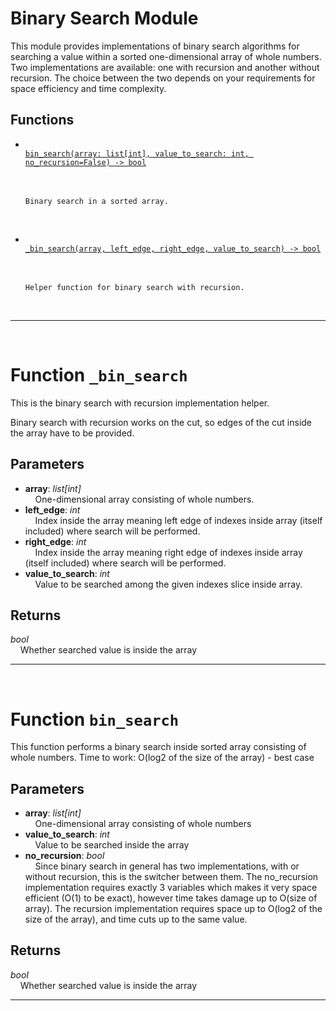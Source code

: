 <h1>Binary Search Module</h1>
  This module provides implementations of binary search algorithms for searching a value within a sorted one-dimensional array of whole numbers. Two implementations are available: one with recursion and another without recursion. The choice between the two depends on your requirements for space efficiency and time complexity.  
<h2>Functions</h2>
<ul>
<li> <a href='#function-bin_search'><code>
bin_search(array: list[int], value_to_search: int, no_recursion=False) -> bool
</code></a> <br>
&nbsp;&nbsp;&nbsp;&nbsp;

```
Binary search in a sorted array.
```

<br></li>

<li> <a href='#function-_bin_search'><code>
_bin_search(array, left_edge, right_edge, value_to_search) -> bool
</code></a> <br>
&nbsp;&nbsp;&nbsp;&nbsp;

```
Helper function for binary search with recursion.
```

<br></li>

</ul>

______________________________________________________________________

<div style="page-break-after: always; visibility: hidden"></div>
<br>
<h1 id="function-_bin_search">
<strong>Function</strong>
<code>_bin_search</code></h1>
This is the binary search with recursion implementation helper.

Binary search with recursion works on the cut,
so edges of the cut inside the array have to be provided.

<h2>Parameters</h2>
<ul>
<li> <strong>array</strong>: <em>list[int]</em> <br>
&nbsp;&nbsp;&nbsp;&nbsp;One-dimensional array consisting of whole numbers. <br></li>
<li> <strong>left_edge</strong>: <em>int</em> <br>
&nbsp;&nbsp;&nbsp;&nbsp;Index inside the array meaning left edge of indexes inside array (itself included) where search will be performed. <br></li>
<li> <strong>right_edge</strong>: <em>int</em> <br>
&nbsp;&nbsp;&nbsp;&nbsp;Index inside the array meaning right edge of indexes inside array (itself included) where search will be performed. <br></li>
<li> <strong>value_to_search</strong>: <em>int</em> <br>
&nbsp;&nbsp;&nbsp;&nbsp;Value to be searched among the given indexes slice inside array. <br></li>
</ul>
<h2>Returns</h2>
<em>bool</em> <br>
&nbsp;&nbsp;&nbsp;&nbsp;Whether searched value is inside the array <br>

______________________________________________________________________

<div style="page-break-after: always; visibility: hidden"></div>
<br>
<h1 id="function-bin_search">
<strong>Function</strong>
<code>bin_search</code></h1>
This function performs a binary search inside sorted array
consisting of whole numbers.
Time to work: O(log2 of the size of the array) - best case

<h2>Parameters</h2>
<ul>
<li> <strong>array</strong>: <em>list[int]</em> <br>
&nbsp;&nbsp;&nbsp;&nbsp;One-dimensional array consisting of whole numbers <br></li>
<li> <strong>value_to_search</strong>: <em>int</em> <br>
&nbsp;&nbsp;&nbsp;&nbsp;Value to be searched inside the array <br></li>
<li> <strong>no_recursion</strong>: <em>bool</em> <br>
&nbsp;&nbsp;&nbsp;&nbsp;Since binary search in general has two implementations, with or without recursion, this is the switcher between them. The no_recursion implementation requires exactly 3 variables which makes it very space efficient (O(1) to be exact), however time takes damage up to O(size of array). The recursion implementation requires space up to O(log2 of the size of the array), and time cuts up to the same value. <br></li>
</ul>
<h2>Returns</h2>
<em>bool</em> <br>
&nbsp;&nbsp;&nbsp;&nbsp;Whether searched value is inside the array <br>

______________________________________________________________________
